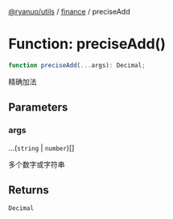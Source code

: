 [@ryanuo/utils](../../index.md) / [finance](../index.md) / preciseAdd

# Function: preciseAdd()

```ts
function preciseAdd(...args): Decimal;
```

精确加法

## Parameters

### args

...(`string` \| `number`)[]

多个数字或字符串

## Returns

`Decimal`

